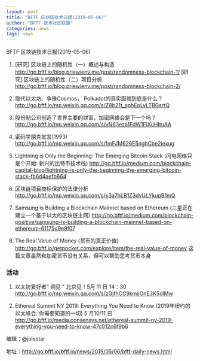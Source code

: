 ```yaml
---
layout: post
title: "BFTF 区块链技术日报(2019-05-06)"
author: "BFTF 技术社区联盟"
categories: news
tags: news
---
```


BFTF 区块链技术日报(2019-05-06)

1. [研究] 区块链上的随机性（一）概述与构造 <http://go.bftf.io/blog.priewienv.me/post/randomness-blockchain-1/>  [研究] 区块链上的随机性（二）项目分析 <http://go.bftf.io/blog.priewienv.me/post/randomness-blockchain-2/>

2. 取代以太坊、争锋Cosmos， Polkadot的真实面貌到底是什么？ <http://go.bftf.io/mp.weixin.qq.com/s/Z8b21t_aphEpLvLTBGsrtQ>

3. 股份制公司创造了世界主要的财富，加密网络会是下一个吗？ <http://go.bftf.io/mp.weixin.qq.com/s/vN63eza1FdW1FiXuHItuAA>

4. 密码学朋克宣言(1993) <http://go.bftf.io/mp.weixin.qq.com/s/fmFJM626E5nghCbe2iexug>

5. Lightning is Only the Beginning: The Emerging Bitcoin Stack (闪电网络只是个开始: 新兴的比特币技术栈) <http://go.bftf.io/medium.com/blockchain-capital-blog/lightning-is-only-the-beginning-the-emerging-bitcoin-stack-fb6d4aefb664>

6. 区块链项目商标保护的法律分析 <http://go.bftf.io/mp.weixin.qq.com/s/x3a7hLB1Z3dvULYkupB1mQ>

7. Samsung is Building a Blockchain Mainnet based on Ethereum (三星正在建立一个基于以太的区块链主网) <http://go.bftf.io/medium.com/blockchain-positive/samsung-is-building-a-blockchain-mainnet-based-on-ethereum-61175d9e9f07>

8. The Real Value of Money (货币的真正价值) <http://go.bftf.io/getpocket.com/explore/item/the-real-value-of-money>  这篇文章虽然和加密货币没有关系，但可以帮助思考货币本身

   

### 活动

1. 以太坊爱好者“ 洞见 ” 北京见！5月 11 日 14：30   <http://go.bftf.io/mp.weixin.qq.com/s/zGjfhCC9kmijOnE3K5dlMw>

2. Ethereal Summit NY 2019: Everything You Need to Know (2019年纽约的以太峰会: 你需要知道的一切) 5 月10/11 日 <http://go.bftf.io/media.consensys.net/ethereal-summit-ny-2019-everything-you-need-to-know-47c012c6f9b6>

   

编辑：@jolestar

地址：http://go.bftf.io/bftf.io/news/2019/05/06/bftf-daily-news.html